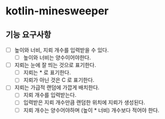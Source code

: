 # kotlin-minesweeper



## 기능 요구사항
 - [ ] 높이와 너비, 지뢰 개수를 입력받을 수 있다.
    - [ ] 높이와 너비는 양수이어야한다.
 - [ ] 지뢰는 눈에 잘 띄는 것으로 표기한다.
    - [ ] 지뢰는 * 로 표기한다.
    - [ ] 지뢰가 아닌 것은 C 로 표기한다.
 - [ ] 지뢰는 가급적 랜덤에 가깝게 배치한다.
    - [ ] 지뢰 개수를 입력받는다.
    - [ ] 입력받은 지뢰 개수만큼 랜덤한 위치에 지뢰가 생성된다.
    - [ ] 지뢰 개수는 양수어야하며 (높이 * 너비) 개수보다 적어야 한다.
